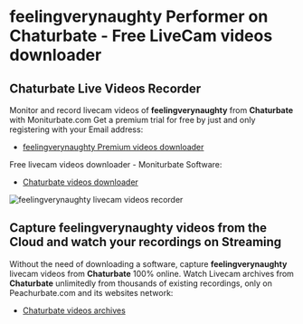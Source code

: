 # feelingverynaughty Performer on Chaturbate - Free LiveCam videos downloader

## Chaturbate Live Videos Recorder

Monitor and record livecam videos of **feelingverynaughty** from **Chaturbate** with Moniturbate.com
Get a premium trial for free by just and only registering with your Email address:
* [feelingverynaughty Premium videos downloader](https://moniturbate.com/request-demo-licence-key.html)

Free livecam videos downloader - Moniturbate Software:
* [Chaturbate videos downloader](https://moniturbate.com/moniturbate-download-software.html)

![feelingverynaughty livecam videos recorder](https://peachurnet.com/templates/moniturbate-software.png)


## Capture feelingverynaughty videos from the Cloud and watch your recordings on Streaming

Without the need of downloading a software, capture **feelingverynaughty** livecam videos from **Chaturbate** 100% online.
Watch Livecam archives from **Chaturbate** unlimitedly from thousands of existing recordings, only on Peachurbate.com and its websites network:
* [Chaturbate videos archives](https://peachurnet.com/)